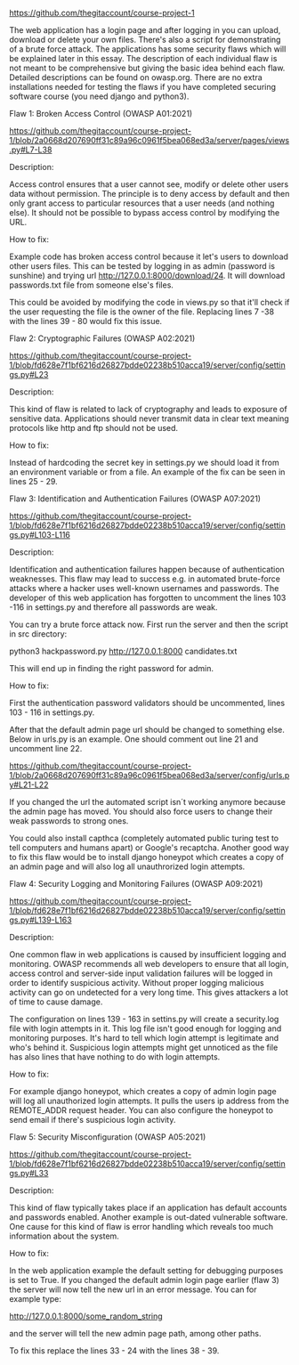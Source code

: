 https://github.com/thegitaccount/course-project-1

The web application has a login page and after logging in you can upload, download or delete your own files. There's also a script for demonstrating of a brute force attack. The applications has some security flaws which will be explained later in this essay. The description of each individual flaw is not meant to be comprehensive but giving the basic idea behind each flaw. Detailed descriptions can be found on owasp.org. There are no extra installations needed for testing the flaws if you have completed securing software course (you need django and python3).



Flaw 1: Broken Access Control (OWASP A01:2021)

https://github.com/thegitaccount/course-project-1/blob/2a0668d207690ff31c89a96c0961f5bea068ed3a/server/pages/views.py#L7-L38

Description:

Access control ensures that a user cannot see, modify or delete other users data without permission. The principle is to deny access by default and then only grant access to particular resources that a user needs (and nothing else). It should not be possible to bypass access control by modifying the URL.

How to fix:

Example code has broken access control because it let's users to download other users files. This can be tested by logging in as admin (password is sunshine) and trying url http://127.0.0.1:8000/download/24. It will download passwords.txt file from someone else's files.

This could be avoided by modifying the code in views.py so that it'll check if the user requesting the file is the owner of the file. Replacing lines 7 -38 with the lines 39 - 80 would fix this issue.



Flaw 2: Cryptographic Failures (OWASP A02:2021)

https://github.com/thegitaccount/course-project-1/blob/fd628e7f1bf6216d26827bdde02238b510acca19/server/config/settings.py#L23

Description:

This kind of flaw is related to lack of cryptography and leads to exposure of sensitive data. Applications should never transmit data in clear text meaning protocols like http and ftp should not be used. 

How to fix:

Instead of hardcoding the secret key in settings.py we should load it from an environment variable or from a file. An example of the fix can be seen in lines 25 - 29.



Flaw 3: Identification and Authentication Failures (OWASP A07:2021)

https://github.com/thegitaccount/course-project-1/blob/fd628e7f1bf6216d26827bdde02238b510acca19/server/config/settings.py#L103-L116

Description:

Identification and authentication failures happen because of authentication weaknesses. This flaw may lead to success e.g. in automated brute-force attacks where a hacker uses well-known usernames and passwords. The developer of this web application has forgotten to uncomment the lines 103 -116 in settings.py and therefore all passwords are weak.

You can try a brute force attack now. First run the server and then the script in src directory:

python3 hackpassword.py http://127.0.0.1:8000 candidates.txt 

This will end up in finding the right password for admin.

How to fix:

First the authentication password validators should be uncommented, lines 103 - 116 in settings.py. 

After that the default admin page url should be changed to something else. Below in urls.py is an example. One should comment out line 21 and uncomment line 22.

https://github.com/thegitaccount/course-project-1/blob/2a0668d207690ff31c89a96c0961f5bea068ed3a/server/config/urls.py#L21-L22

If you changed the url the automated script isn´t working anymore because the admin page has moved. You should also force users to change their weak passwords to strong ones.

You could also install capthca (completely automated public turing test to tell computers and humans apart) or Google's recaptcha. Another good way to fix this flaw would be to install django honeypot which creates a copy of an admin page and will also log all unauthrorized login attempts. 



Flaw 4: Security Logging and Monitoring Failures (OWASP A09:2021)

https://github.com/thegitaccount/course-project-1/blob/fd628e7f1bf6216d26827bdde02238b510acca19/server/config/settings.py#L139-L163

Description:

One common flaw in web applications is caused by insufficient logging and monitoring. OWASP recommends all web developers to ensure that all login, access control and server-side input validation failures will be logged in order to identify suspicious activity. Without proper logging malicious activity can go on undetected for a very long time. This gives attackers a lot of time to cause damage.

The configuration on lines 139 - 163 in settins.py will create a security.log file with login attempts in it. This log file isn't good enough for logging and monitoring purposes. It's hard to tell which login attempt is legitimate and who's behind it. Suspicious login attempts might get unnoticed as the file has also lines that have nothing to do with login attempts.

How to fix:

For example django honeypot, which creates a copy of admin login page will log all unauthorized login attempts. It pulls the users ip address from the REMOTE_ADDR request header. You can also configure the honeypot to send email if there's suspicious login activity. 



Flaw 5: Security Misconfiguration (OWASP A05:2021)

https://github.com/thegitaccount/course-project-1/blob/fd628e7f1bf6216d26827bdde02238b510acca19/server/config/settings.py#L33

Description:

This kind of flaw typically takes place if an application has default accounts and passwords enabled. Another example is out-dated vulnerable software. One cause for this kind of flaw is error handling which reveals too much information about the system.

How to fix:

In the web application example the default setting for debugging purposes is set to True. If you changed the default admin login page earlier (flaw 3) the server will now tell the new url in an error message. You can for example type:

http://127.0.0.1:8000/some_random_string

and the server will tell the new admin page path, among other paths.

To fix this replace the lines 33 - 24 with the lines 38 - 39.
